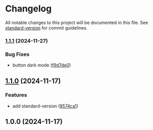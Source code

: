 # Changelog

All notable changes to this project will be documented in this file. See [standard-version](https://github.com/conventional-changelog/standard-version) for commit guidelines.

### [1.1.1](https://github.com/alexisfrene/lodenaty_wep_app/compare/v1.1.0...v1.1.1) (2024-11-27)


### Bug Fixes

* button dark mode ([f9d7de0](https://github.com/alexisfrene/lodenaty_wep_app/commit/f9d7de02ff9b28c8e8846dfe79b3b917123059f9))

## [1.1.0](https://github.com/alexisfrene/lodenaty_wep_app/compare/v1.0.0...v1.1.0) (2024-11-17)


### Features

* add standard-version ([9574ca1](https://github.com/alexisfrene/lodenaty_wep_app/commit/9574ca10a66edc4e6ec8714bbc9cf6cbfd24228c))

## 1.0.0 (2024-11-17)

